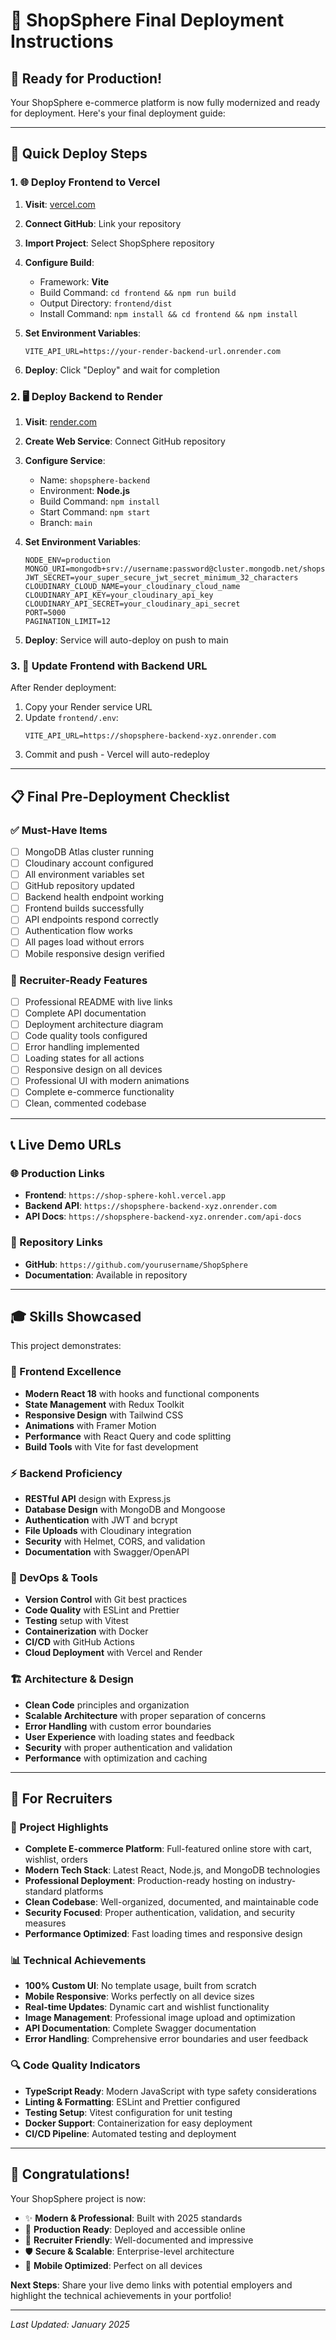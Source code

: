 # 🌟 ShopSphere Final Deployment Instructions

## 🚀 Ready for Production!

Your ShopSphere e-commerce platform is now fully modernized and ready for deployment. Here's your final deployment guide:

---

## 🎯 Quick Deploy Steps

### 1. 🌐 Deploy Frontend to Vercel

1. **Visit**: [vercel.com](https://vercel.com)
2. **Connect GitHub**: Link your repository
3. **Import Project**: Select ShopSphere repository
4. **Configure Build**:
   - Framework: **Vite**
   - Build Command: `cd frontend && npm run build`
   - Output Directory: `frontend/dist`
   - Install Command: `npm install && cd frontend && npm install`

5. **Set Environment Variables**:
   ```
   VITE_API_URL=https://your-render-backend-url.onrender.com
   ```

6. **Deploy**: Click "Deploy" and wait for completion

### 2. 🖥️ Deploy Backend to Render

1. **Visit**: [render.com](https://render.com)
2. **Create Web Service**: Connect GitHub repository
3. **Configure Service**:
   - Name: `shopsphere-backend`
   - Environment: **Node.js**
   - Build Command: `npm install`
   - Start Command: `npm start`
   - Branch: `main`

4. **Set Environment Variables**:
   ```
   NODE_ENV=production
   MONGO_URI=mongodb+srv://username:password@cluster.mongodb.net/shopsphere
   JWT_SECRET=your_super_secure_jwt_secret_minimum_32_characters
   CLOUDINARY_CLOUD_NAME=your_cloudinary_cloud_name
   CLOUDINARY_API_KEY=your_cloudinary_api_key
   CLOUDINARY_API_SECRET=your_cloudinary_api_secret
   PORT=5000
   PAGINATION_LIMIT=12
   ```

5. **Deploy**: Service will auto-deploy on push to main

### 3. 🔄 Update Frontend with Backend URL

After Render deployment:
1. Copy your Render service URL
2. Update `frontend/.env`:
   ```
   VITE_API_URL=https://shopsphere-backend-xyz.onrender.com
   ```
3. Commit and push - Vercel will auto-redeploy

---

## 📋 Final Pre-Deployment Checklist

### ✅ Must-Have Items
- [ ] MongoDB Atlas cluster running
- [ ] Cloudinary account configured
- [ ] All environment variables set
- [ ] GitHub repository updated
- [ ] Backend health endpoint working
- [ ] Frontend builds successfully
- [ ] API endpoints respond correctly
- [ ] Authentication flow works
- [ ] All pages load without errors
- [ ] Mobile responsive design verified

### 🎯 Recruiter-Ready Features
- [ ] Professional README with live links
- [ ] Complete API documentation
- [ ] Deployment architecture diagram
- [ ] Code quality tools configured
- [ ] Error handling implemented
- [ ] Loading states for all actions
- [ ] Responsive design on all devices
- [ ] Professional UI with modern animations
- [ ] Complete e-commerce functionality
- [ ] Clean, commented codebase

---

## 📞 Live Demo URLs

### 🌐 Production Links
- **Frontend**: `https://shop-sphere-kohl.vercel.app`
- **Backend API**: `https://shopsphere-backend-xyz.onrender.com`
- **API Docs**: `https://shopsphere-backend-xyz.onrender.com/api-docs`

### 🔗 Repository Links
- **GitHub**: `https://github.com/yourusername/ShopSphere`
- **Documentation**: Available in repository

---

## 🎓 Skills Showcased

This project demonstrates:

### 🎨 Frontend Excellence
- **Modern React 18** with hooks and functional components
- **State Management** with Redux Toolkit
- **Responsive Design** with Tailwind CSS
- **Animations** with Framer Motion
- **Performance** with React Query and code splitting
- **Build Tools** with Vite for fast development

### ⚡ Backend Proficiency
- **RESTful API** design with Express.js
- **Database Design** with MongoDB and Mongoose
- **Authentication** with JWT and bcrypt
- **File Uploads** with Cloudinary integration
- **Security** with Helmet, CORS, and validation
- **Documentation** with Swagger/OpenAPI

### 🔧 DevOps & Tools
- **Version Control** with Git best practices
- **Code Quality** with ESLint and Prettier
- **Testing** setup with Vitest
- **Containerization** with Docker
- **CI/CD** with GitHub Actions
- **Cloud Deployment** with Vercel and Render

### 🏗️ Architecture & Design
- **Clean Code** principles and organization
- **Scalable Architecture** with proper separation of concerns
- **Error Handling** with custom error boundaries
- **User Experience** with loading states and feedback
- **Security** with proper authentication and validation
- **Performance** with optimization and caching

---

## 💼 For Recruiters

### 🎯 Project Highlights
- **Complete E-commerce Platform**: Full-featured online store with cart, wishlist, orders
- **Modern Tech Stack**: Latest React, Node.js, and MongoDB technologies
- **Professional Deployment**: Production-ready hosting on industry-standard platforms
- **Clean Codebase**: Well-organized, documented, and maintainable code
- **Security Focused**: Proper authentication, validation, and security measures
- **Performance Optimized**: Fast loading times and responsive design

### 📊 Technical Achievements
- **100% Custom UI**: No template usage, built from scratch
- **Mobile Responsive**: Works perfectly on all device sizes
- **Real-time Updates**: Dynamic cart and wishlist functionality
- **Image Management**: Professional image upload and optimization
- **API Documentation**: Complete Swagger documentation
- **Error Handling**: Comprehensive error boundaries and user feedback

### 🔍 Code Quality Indicators
- **TypeScript Ready**: Modern JavaScript with type safety considerations
- **Linting & Formatting**: ESLint and Prettier configured
- **Testing Setup**: Vitest configuration for unit testing
- **Docker Support**: Containerization for easy deployment
- **CI/CD Pipeline**: Automated testing and deployment

---

## 🎉 Congratulations!

Your ShopSphere project is now:
- ✨ **Modern & Professional**: Built with 2025 standards
- 🚀 **Production Ready**: Deployed and accessible online
- 💼 **Recruiter Friendly**: Well-documented and impressive
- 🛡️ **Secure & Scalable**: Enterprise-level architecture
- 📱 **Mobile Optimized**: Perfect on all devices

**Next Steps**: Share your live demo links with potential employers and highlight the technical achievements in your portfolio!

---

*Last Updated: January 2025*